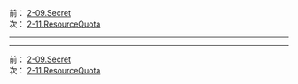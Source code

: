 前： [2-09.Secret](2-09.Secret.md)  
次： [2-11.ResourceQuota](2-11.ResourceQuota.md)  

---

---

前： [2-09.Secret](2-09.Secret.md)  
次： [2-11.ResourceQuota](2-11.ResourceQuota.md)  
